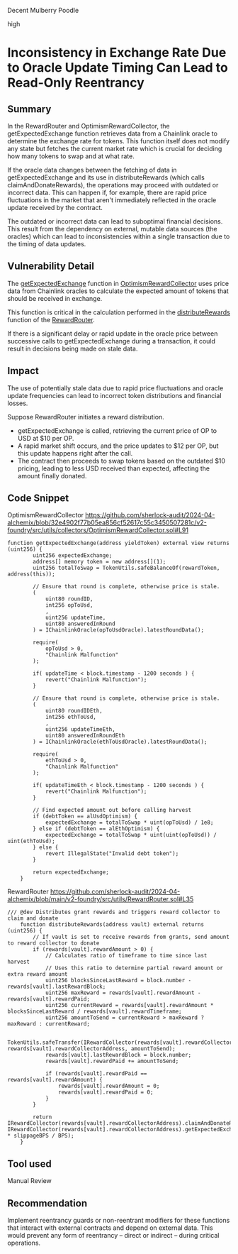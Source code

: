 Decent Mulberry Poodle

high

# Inconsistency in Exchange Rate Due to Oracle Update Timing Can Lead to Read-Only Reentrancy

## Summary

In the RewardRouter and OptimismRewardCollector, the getExpectedExchange function retrieves data from a Chainlink oracle to determine the exchange rate for tokens. This function itself does not modify any state but fetches the current market rate which is crucial for deciding how many tokens to swap and at what rate.

If the oracle data changes between the fetching of data in getExpectedExchange and its use in distributeRewards (which calls claimAndDonateRewards), the operations may proceed with outdated or incorrect data. This can happen if, for example, there are rapid price fluctuations in the market that aren't immediately reflected in the oracle update received by the contract.

The outdated or incorrect data can lead to suboptimal financial decisions. This result from the dependency on external, mutable data sources (the oracles) which can lead to inconsistencies within a single transaction due to the timing of data updates.

## Vulnerability Detail

The [getExpectedExchange](https://github.com/sherlock-audit/2024-04-alchemix/blob/main/v2-foundry/src/utils/collectors/OptimismRewardCollector.sol#L91) function in [OptimismRewardCollector](https://github.com/sherlock-audit/2024-04-alchemix/blob/main/v2-foundry/src/utils/collectors/OptimismRewardCollector.sol) uses price data from Chainlink oracles to calculate the expected amount of tokens that should be received in exchange.

This function is critical in the calculation performed in the [distributeRewards](https://github.com/sherlock-audit/2024-04-alchemix/blob/main/v2-foundry/src/utils/RewardRouter.sol#L35) function of the [RewardRouter](https://github.com/sherlock-audit/2024-04-alchemix/blob/main/v2-foundry/src/utils/RewardRouter.sol).

If there is a significant delay or rapid update in the oracle price between successive calls to getExpectedExchange during a transaction, it could result in decisions being made on stale data.

## Impact

The use of potentially stale data due to rapid price fluctuations and oracle update frequencies can lead to incorrect token distributions and financial losses.

Suppose RewardRouter initiates a reward distribution.
- getExpectedExchange is called, retrieving the current price of OP to USD at $10 per OP.
- A rapid market shift occurs, and the price updates to $12 per OP, but this update happens right after the call.
- The contract then proceeds to swap tokens based on the outdated $10 pricing, leading to less USD received than expected, affecting the amount finally donated.

## Code Snippet

OptimismRewardCollector
https://github.com/sherlock-audit/2024-04-alchemix/blob/32e4902f77b05ea856cf52617c55c3450507281c/v2-foundry/src/utils/collectors/OptimismRewardCollector.sol#L91
```solidity
function getExpectedExchange(address yieldToken) external view returns (uint256) {
        uint256 expectedExchange;
        address[] memory token = new address[](1);
        uint256 totalToSwap = TokenUtils.safeBalanceOf(rewardToken, address(this));

        // Ensure that round is complete, otherwise price is stale.
        (
            uint80 roundID,
            int256 opToUsd,
            ,
            uint256 updateTime,
            uint80 answeredInRound
        ) = IChainlinkOracle(opToUsdOracle).latestRoundData();
        
        require(
            opToUsd > 0, 
            "Chainlink Malfunction"
        );

        if( updateTime < block.timestamp - 1200 seconds ) {
            revert("Chainlink Malfunction");
        }

        // Ensure that round is complete, otherwise price is stale.
        (
            uint80 roundIDEth,
            int256 ethToUsd,
            ,
            uint256 updateTimeEth,
            uint80 answeredInRoundEth
        ) = IChainlinkOracle(ethToUsdOracle).latestRoundData();
        
        require(
            ethToUsd > 0, 
            "Chainlink Malfunction"
        );

        if( updateTimeEth < block.timestamp - 1200 seconds ) {
            revert("Chainlink Malfunction");
        }

        // Find expected amount out before calling harvest
        if (debtToken == alUsdOptimism) {
            expectedExchange = totalToSwap * uint(opToUsd) / 1e8;
        } else if (debtToken == alEthOptimism) {
            expectedExchange = totalToSwap * uint(uint(opToUsd)) / uint(ethToUsd);
        } else {
            revert IllegalState("Invalid debt token");
        }

        return expectedExchange;
    }
```

RewardRouter
https://github.com/sherlock-audit/2024-04-alchemix/blob/main/v2-foundry/src/utils/RewardRouter.sol#L35
```solidity
/// @dev Distributes grant rewards and triggers reward collector to claim and donate
    function distributeRewards(address vault) external returns (uint256) {
        // If vault is set to receive rewards from grants, send amount to reward collector to donate
        if (rewards[vault].rewardAmount > 0) {
            // Calculates ratio of timeframe to time since last harvest
            // Uses this ratio to determine partial reward amount or extra reward amount
            uint256 blocksSinceLastReward = block.number - rewards[vault].lastRewardBlock;
            uint256 maxReward = rewards[vault].rewardAmount - rewards[vault].rewardPaid;
            uint256 currentReward = rewards[vault].rewardAmount * blocksSinceLastReward / rewards[vault].rewardTimeframe;
            uint256 amountToSend = currentReward > maxReward ? maxReward : currentReward;

            TokenUtils.safeTransfer(IRewardCollector(rewards[vault].rewardCollectorAddress).rewardToken(), rewards[vault].rewardCollectorAddress, amountToSend);
            rewards[vault].lastRewardBlock = block.number;
            rewards[vault].rewardPaid += amountToSend;

            if (rewards[vault].rewardPaid == rewards[vault].rewardAmount) {
                rewards[vault].rewardAmount = 0;
                rewards[vault].rewardPaid = 0;
            }
        }

        return IRewardCollector(rewards[vault].rewardCollectorAddress).claimAndDonateRewards(vault, IRewardCollector(rewards[vault].rewardCollectorAddress).getExpectedExchange(vault) * slippageBPS / BPS);
    }
```

## Tool used

Manual Review

## Recommendation

Implement reentrancy guards or non-reentrant modifiers for these functions that interact with external contracts and depend on external data. This would prevent any form of reentrancy – direct or indirect – during critical operations.

